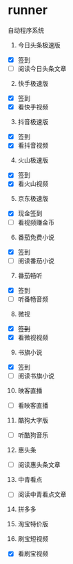 # runner
自动程序系统

1. 今日头条极速版

- [x] 签到
- [ ] 阅读今日头条文章

2. 快手极速版

- [x] 签到
- [x] 看快手视频

3. 抖音极速版

- [x] 签到
- [x] 看抖音视频

4. 火山极速版

- [x] 签到
- [x] 看火山视频

5. 京东极速版

- [x] 现金签到
- [ ] 看视频赚金币

6. 番茄免费小说

- [x] 签到
- [ ] 阅读番茄小说

7. 番茄畅听

- [x] 签到
- [ ] 听番畅音频

8. 微视

- [x] ~~签到~~
- [x] 看微视视频

9. 书旗小说

- [x] 签到
- [ ] 阅读书旗小说

10. 映客直播

- [ ] 看映客直播

11. 酷狗大字版

- [ ] 听酷狗音乐

12. 惠头条

- [ ] 阅读惠头条文章

13. 中青看点

- [ ] 阅读中青看点文章

14. 拼多多

15. 淘宝特价版

16. 刷宝短视频

- [x] 看刷宝视频

